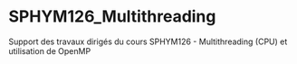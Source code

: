 # SPHYM126_Multithreading
Support des travaux dirigés du cours SPHYM126 - Multithreading (CPU) et utilisation de OpenMP
